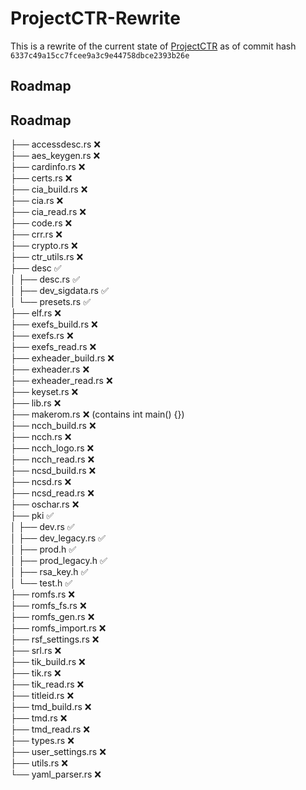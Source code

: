 # ProjectCTR-Rewrite
This is a rewrite of the current state of [ProjectCTR](https://github.com/3DSGuy/Project_CTR) as of commit hash `6337c49a15cc7fcee9a3c9e44758dbce2393b26e`

## Roadmap

## Roadmap

├── accessdesc.rs ❌  
├── aes_keygen.rs ❌  
├── cardinfo.rs ❌  
├── certs.rs ❌  
├── cia_build.rs ❌  
├── cia.rs ❌  
├── cia_read.rs ❌  
├── code.rs ❌  
├── crr.rs ❌  
├── crypto.rs ❌  
├── ctr_utils.rs ❌  
├── desc ✅  
│   ├── desc.rs ✅  
│   ├── dev_sigdata.rs ✅  
│   └── presets.rs ✅  
├── elf.rs ❌  
├── exefs_build.rs ❌  
├── exefs.rs ❌  
├── exefs_read.rs ❌  
├── exheader_build.rs ❌  
├── exheader.rs ❌  
├── exheader_read.rs ❌  
├── keyset.rs ❌  
├── lib.rs ❌  
├── makerom.rs ❌ (contains int main() {})  
├── ncch_build.rs ❌  
├── ncch.rs ❌  
├── ncch_logo.rs ❌  
├── ncch_read.rs ❌  
├── ncsd_build.rs ❌  
├── ncsd.rs ❌  
├── ncsd_read.rs ❌  
├── oschar.rs ❌  
├── pki ✅  
│   ├── dev.rs ✅  
│   ├── dev_legacy.rs ✅  
│   ├── prod.h ✅  
│   ├── prod_legacy.h ✅  
│   ├── rsa_key.h ✅  
│   └── test.h ✅  
├── romfs.rs ❌  
├── romfs_fs.rs ❌  
├── romfs_gen.rs ❌  
├── romfs_import.rs ❌  
├── rsf_settings.rs ❌  
├── srl.rs ❌  
├── tik_build.rs ❌  
├── tik.rs ❌  
├── tik_read.rs ❌  
├── titleid.rs ❌  
├── tmd_build.rs ❌  
├── tmd.rs ❌  
├── tmd_read.rs ❌  
├── types.rs ❌  
├── user_settings.rs ❌  
├── utils.rs ❌  
└── yaml_parser.rs ❌  
